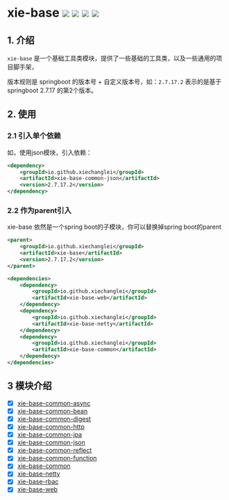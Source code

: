 # xie-base ![](https://img.shields.io/badge/license-Apache2.0-blue) ![](https://img.shields.io/badge/version-2.7.17.2-green) ![](https://img.shields.io/badge/java-jdk8-green) ![](https://img.shields.io/badge/springboot-2.7.17-green)

## 1. 介绍

`xie-base` 是一个基础工具类模块，提供了一些基础的工具类，以及一些通用的项目脚手架，

版本规则是 springboot 的版本号 + 自定义版本号，如：`2.7.17.2` 表示的是基于 springboot 2.7.17 的第2个版本。

## 2. 使用

### 2.1 引入单个依赖
如，使用json模块，引入依赖：
```xml
<dependency>
    <groupId>io.github.xiechanglei</groupId>
    <artifactId>xie-base-common-json</artifactId>
    <version>2.7.17.2</version>
</dependency>
```

### 2.2 作为parent引入
xie-base 依然是一个spring boot的子模块，你可以替换掉spring boot的parent
```xml
<parent>
    <groupId>io.github.xiechanglei</groupId>
    <artifactId>xie-base</artifactId>
    <version>2.7.17.2</version>
</parent>

<dependencies>
    <dependency>
        <groupId>io.github.xiechanglei</groupId>
        <artifactId>xie-base-web</artifactId>
    </dependency>
    <dependency>
        <groupId>io.github.xiechanglei</groupId>
        <artifactId>xie-base-netty</artifactId>
    </dependency>
    <dependency>
        <groupId>io.github.xiechanglei</groupId>
        <artifactId>xie-base-common</artifactId>
    </dependency>
</dependencies>
```

## 3 模块介绍
- [x] [xie-base-common-async](./xie-base-common-async/README.md)
- [x] [xie-base-common-bean](./xie-base-common-bean/README.md)
- [x] [xie-base-common-digest](./xie-base-common-digest/README.md)
- [x] [xie-base-common-http](./xie-base-common-http/README.md)
- [x] [xie-base-common-jpa](./xie-base-common-jpa/README.md)
- [x] [xie-base-common-json](./xie-base-common-json/README.md)
- [x] [xie-base-common-reflect](./xie-base-common-reflect/README.md)
- [x] [xie-base-common-function](./xie-base-common-function/README.md)
- [x] [xie-base-common](./xie-base-common/README.md)
- [x] [xie-base-netty](./xie-base-netty/README.md)
- [x] [xie-base-rbac](./xie-base-rbac/README.md)
- [x] [xie-base-web](./xie-base-web/README.md)